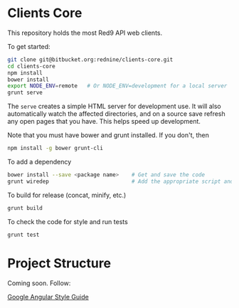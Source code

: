 # Clients Core

This repository holds the most Red9 API web clients.

To get started:

```sh
git clone git@bitbucket.org:rednine/clients-core.git
cd clients-core
npm install
bower install
export NODE_ENV=remote   # Or NODE_ENV=development for a local server
grunt serve
```

The `serve` creates a simple HTML server for development use. It will also
automatically watch the affected directories, and on a source save refresh any
open pages that you have. This helps speed up development.

Note that you must have bower and grunt installed. If you don't, then

```sh
npm install -g bower grunt-cli
```

To add a dependency

```sh
bower install --save <package name>    # Get and save the code
grunt wiredep                          # Add the appropriate script and link tags
```

To build for release (concat, minify, etc.)

```sh
grunt build
```

To check the code for style and run tests

```sh
grunt test
```

# Project Structure

Coming soon. Follow:

[Google Angular Style Guide](https://docs.google.com/document/d/1XXMvReO8-Awi1EZXAXS4PzDzdNvV6pGcuaF4Q9821Es/pub)
